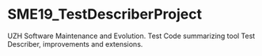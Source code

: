 # SME19_TestDescriberProject
UZH Software Maintenance and Evolution. Test Code summarizing tool Test Describer, improvements and extensions. 
